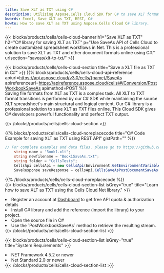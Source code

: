 ```yaml
---
title: Save XLT as TXT using C# 
description: Utilizing Aspose.Cells Cloud SDK for C# to save XLT format file as TXT format file. 
kwords: Excel, Save XLT as TXT, REST, C#
howto: How to save XLT as TXT using Aspose.Cells Cloud C# library.
---
```



{{< blocks/products/cells/cells-cloud-banner h1="Save XLT as TXT" h2="C# library for saving XLT as TXT" p="Use SaveAs API of Cells Cloud to create customized spreadsheet workflows in Net. This is a professional solution to save XLT as TXT and other document formats online using C#." urlsection="saveas/xlt-to-txt/" >}}

{{< blocks/products/cells/cells-cloud-section  title="Save a XLT file as TXT in C#" >}}
{{% blocks/products/cells/cells-cloud-api-reference  apiurl=https://api.aspose.cloud/v3.0/cells/{name}/SaveAs  apireferenceurl=https://apireference.aspose.cloud/cells/#/Conversion/PostWorkbookSaveAs  apimethod=POST %}}
<br/>
Saving file formats from XLT as TXT is a complex task. All XLT to TXT format transitions is performed by our C# SDK while maintaining the source XLT spreadsheet's main structural and logical content. Our C# library is a professional solution to save XLT as TXT files online. This Cloud SDK gives C# developers powerful functionality and perfect TXT output.

{{< /blocks/products/cells/cells-cloud-section >}}

{{% blocks/products/cells/cells-cloud-noreplacecode title="C# Code Example for saving XLT as TXT using REST API" gistPath="" %}}
  
```cs
// For complete examples and data files, please go to https://github.com/aspose-cells-cloud/aspose-cells-cloud-dotnet/
    string name = "Book1.xlt";
    string newfilename = "Book1SaveAs.txt";
    string folder = "CellsTests";
    CellsApi cellsApi = new CellsApi(Environment.GetEnvironmentVariable("ProductClientId"), Environment.GetEnvironmentVariable("ProductClientSecret"));
    SaveResponse saveResponse = cellsApi.CellsSaveAsPostDocumentSaveAs(name, null, newfilename, null,null,folder);
```
  
{{% /blocks/products/cells/cells-cloud-noreplacecode  %}}
<br/>
{{< blocks/products/cells/cells-cloud-section-list isGrey="true"  title="Learn how to save XLT as TXT using the Cells Cloud Net library." >}}
<li>Register an account at <a href="https://dashboard.aspose.cloud/">Dashboard</a> to get free API quota & authorization details</li>
<li>Install C# library and add the reference (import the library) to your project.</li>
<li>Open the source file in C#</li>
<li>Use the `PostWorkbookSaveAs` method to retrieve the resulting stream.</li>
{{< /blocks/products/cells/cells-cloud-section-list >}}

{{< blocks/products/cells/cells-cloud-section-list isGrey="true"  title="System Requirements" >}}
<li>NET Framework 4.5.2 or newer</li>
<li>Net Standard 2.0 or newer</li>
{{< /blocks/products/cells/cells-cloud-section-list >}}
